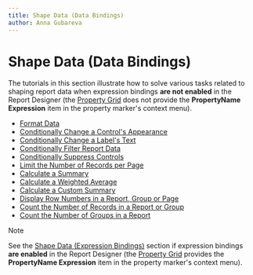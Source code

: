 ```yaml
---
title: Shape Data (Data Bindings)
author: Anna Gubareva
---
```

# Shape Data (Data Bindings)

The tutorials in this section illustrate how to solve various tasks related to shaping report data when expression bindings **are not enabled** in the Report Designer (the [Property Grid](../report-designer-tools/ui-panels/property-grid.md) does not provide the **PropertyName Expression** item in the property marker's context menu).

* [Format Data](shape-data-data-bindings/format-data.md)
* [Conditionally Change a Control's Appearance](shape-data-data-bindings/conditionally-change-a-control-appearance.md)
* [Conditionally Change a Label's Text](shape-data-data-bindings/conditionally-change-a-label-text.md)
* [Conditionally Filter Report Data](shape-data-data-bindings/conditionally-filter-report-data.md)
* [Conditionally Suppress Controls](shape-data-data-bindings/conditionally-supress-controls.md)
* [Limit the Number of Records per Page](shape-data-data-bindings/limit-the-number-of-records-per-page.md)
* [Calculate a Summary](shape-data-data-bindings/calculate-a-summary.md)
* [Calculate a Weighted Average](shape-data-data-bindings/calculate-a-weighted-average.md)
* [Calculate a Custom Summary](shape-data-data-bindings/calculate-a-custom-summary.md)
* [Display Row Numbers in a Report, Group or Page](shape-data-data-bindings/display-row-numbers-in-a-report-group-or-page.md)
* [Count the Number of Records in a Report or Group](shape-data-data-bindings/count-the-number-of-records-in-a-report-or-group.md)
* [Count the Number of Groups in a Report](shape-data-data-bindings/count-the-number-of-groups-in-a-report.md)

> [!Note]
> See the [Shape Data (Expression Bindings)](shape-data-expression-bindings.md) section if expression bindings **are enabled** in the Report Designer (the [Property Grid](../report-designer-tools/ui-panels/property-grid.md) provides the **PropertyName Expression** item in the property marker's context menu).